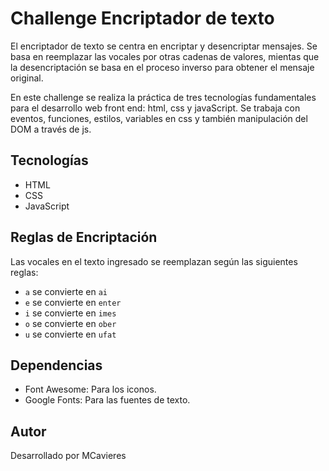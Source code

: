 # Challenge Encriptador de texto

El encriptador de texto se centra en encriptar y desencriptar mensajes. Se basa en reemplazar las vocales por otras cadenas de valores, mientas que la desencriptación se basa en el proceso inverso para obtener el mensaje original.

En este challenge se realiza la práctica de tres tecnologías fundamentales para el desarrollo web front end: html, css y javaScript. 
Se trabaja con eventos, funciones, estilos, variables en css y también manipulación del DOM a través de js.

## Tecnologías
- HTML
- CSS
- JavaScript

## Reglas de Encriptación
Las vocales en el texto ingresado se reemplazan según las siguientes reglas:

- `a` se convierte en `ai`
- `e` se convierte en `enter`
- `i` se convierte en `imes`
- `o` se convierte en `ober`
- `u` se convierte en `ufat`

## Dependencias
- Font Awesome: Para los iconos.
- Google Fonts: Para las fuentes de texto.

## Autor

Desarrollado por MCavieres